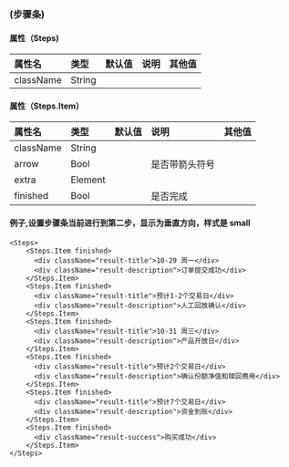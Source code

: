 ### (步骤条)

#### 属性（Steps)

| 属性名    | 类型   | 默认值 | 说明 | 其他值 |
| :-------- | :----- | :----- | :--- | :----- |
| className | String |        |      |

#### 属性（Steps.Item）

| 属性名    | 类型    | 默认值 | 说明           | 其他值 |
| :-------- | :------ | :----- | :------------- | :----- |
| className | String  |        |                |
| arrow     | Bool    |        | 是否带箭头符号 |
| extra     | Element |        |                |
| finished  | Bool    |        | 是否完成       |

#### 例子,设置步骤条当前进行到第二步，显示为垂直方向，样式是 small

```
<Steps>
    <Steps.Item finished>
      <div className="result-title">10-29 周一</div>
      <div className="result-description">订单提交成功</div>
    </Steps.Item>
    <Steps.Item finished>
      <div className="result-title">预计1-2个交易日</div>
      <div className="result-description">人工回放确认</div>
    </Steps.Item>
    <Steps.Item finished>
      <div className="result-title">10-31 周三</div>
      <div className="result-description">产品开放日</div>
    </Steps.Item>
    <Steps.Item finished>
      <div className="result-title">预计2个交易日</div>
      <div className="result-description">确认份额净值和赎回费用</div>
    </Steps.Item>
    <Steps.Item finished>
      <div className="result-title">预计7个交易日</div>
      <div className="result-description">资金到账</div>
    </Steps.Item>
    <Steps.Item finished>
      <div className="result-success">购买成功</div>
    </Steps.Item>
</Steps>
```
